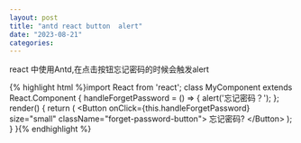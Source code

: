 ```yaml
---
layout: post
title: "antd react button  alert"
date: "2023-08-21"
categories: 
---
```

<p>react 中使用Antd,在点击按钮忘记密码的时候会触发alert</p>
{% highlight html %}import React from &#39;react&#39;;
class MyComponent extends React.Component {
handleForgetPassword = () =&gt; {
alert(&#39;忘记密码？&#39;);
};
render() {
return (
&lt;Button onClick={this.handleForgetPassword} size=&quot;small&quot; className=&quot;forget-password-button&quot;&gt;
忘记密码?
&lt;/Button&gt;
);
}
}{% endhighlight %}
<p>&nbsp;</p>
<p>&nbsp;</p>
<p>&nbsp;</p>
<p>&nbsp;</p>
<p>&nbsp;</p>
